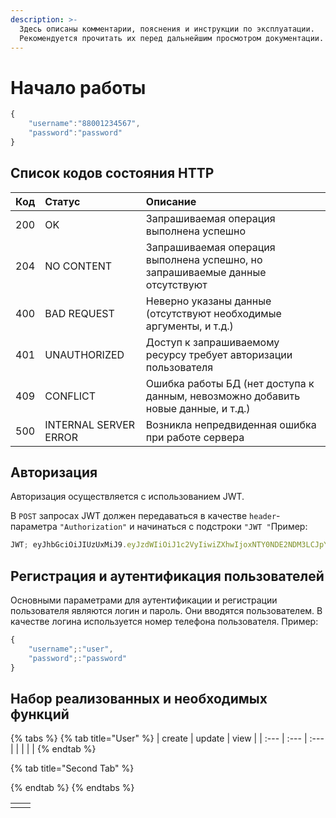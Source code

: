 ```yaml
---
description: >-
  Здесь описаны комментарии, пояснения и инструкции по эксплуатации.
  Рекомендуется прочитать их перед дальнейшим просмотром документации.
---
```


# Начало работы

```javascript
{
    "username":"88001234567", 
    "password":"password"
}
```

## Список кодов состояния HTTP

| Код | Статус | Описание |
| :--- | :--- | :--- |
| 200 | OK | Запрашиваемая операция выполнена успешно |
| 204 | NO CONTENT | Запрашиваемая операция выполнена успешно, но запрашиваемые данные отсутствуют |
| 400 | BAD REQUEST | Неверно указаны данные \(отсутствуют необходимые аргументы, и т.д.\) |
| 401 | UNAUTHORIZED | Доступ к запрашиваемому ресурсу требует авторизации пользователя |
| 409 | CONFLICT | Ошибка работы БД \(нет доступа к данным, невозможно добавить новые данные, и т.д.\) |
| 500 | INTERNAL SERVER ERROR | Возникла непредвиденная ошибка при работе сервера |

## Авторизация

Авторизация осуществляется с использованием JWT.

В `POST` запросах JWT должен передаваться в качестве `header`-параметра `"Authorization"` и начинаться с подстроки `"JWT "`Пример:

```javascript
JWT; eyJhbGciOiJIUzUxMiJ9.eyJzdWIiOiJ1c2VyIiwiZXhwIjoxNTY0NDE2NDM3LCJpYXQiOjE1NjQzOTg0Mzd9.qW30s-tJku4uJ_gUPWReqhtDWWehLk4e4HL3P2gk7xjxYrpXWsF1no21kkfCbcdSzP4s9UJ-9;T5Rsvqf8chteg
```

## Регистрация и аутентификация пользователей

Основными параметрами для аутентификации и регистрации пользователя являются логин и пароль. Они вводятся пользователем. В качестве логина используется номер телефона пользователя. Пример:

```javascript
{
    "username";:"user", 
    "password";:"password"
}
```

## Набор реализованных и необходимых функций

{% tabs %}
{% tab title="User" %}
| create | update | view |
| :--- | :--- | :--- |
|  |  |  |
{% endtab %}

{% tab title="Second Tab" %}

{% endtab %}
{% endtabs %}

|  |  |
| :--- | :--- |
|  |  |

